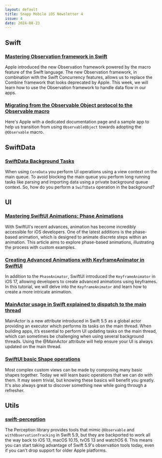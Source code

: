 ```yaml
---
layout: default
title: Snapp Mobile iOS Newsletter 4
issue: 4
date: 2024-08-23
---
```


## Swift

### [Mastering Observation framework in Swift](http://swiftwithmajid.com/2023/10/03/mastering-observable-framework-in-swift)

Apple introduced the new Observation framework powered by the macro feature of the Swift language. The new Observation framework, in combination with the Swift Concurrency features, allows us to replace the Combine framework that looks deprecated by Apple. This week, we will learn how to use the Observation framework to handle data flow in our apps.

### [Migrating from the Observable Object protocol to the Observable macro](https://developer.apple.com/documentation/swiftui/migrating-from-the-observable-object-protocol-to-the-observable-macro)

Here's Apple with a dedicated documentation page and a sample app to help us transition from using `ObservableObject` towards adopting the `@Observable` macro.

## SwiftData

### [SwiftData Background Tasks](https://useyourloaf.com/blog/swiftdata-background-tasks)

When using `CoreData` you perform UI operations using a view context on the main queue. To avoid blocking the main queue you perform long running tasks like parsing and importing data using a private background queue context. So, how do you perform a `SwiftData` operation in the background?

## UI

### [Mastering SwiftUI Animations: Phase Animations](https://www.mazenkourouche.com/blog/mastering-swiftui-animations-phase-animations)

With SwiftUI's recent advances, animation has become incredibly accessible for iOS developers. One of the latest additions is the phase-based animation, which is designed to animate discrete steps within an animation. This article aims to explore phase-based animations, illustrating the process with custom examples.

### [Creating Advanced Animations with KeyframeAnimator in SwiftUI](https://www.appcoda.com/keyframeanimator/)

In addition to the `PhaseAnimator`, SwiftUI introduced the `KeyframeAnimator` in iOS 17, allowing developers to create advanced animations using keyframes. In this tutorial, we will delve into the `KeyframeAnimator` and learn how to create a more intricate animation.

### [MainActor usage in Swift explained to dispatch to the main thread](https://www.avanderlee.com/swift/mainactor-dispatch-main-thread)

MainActor is a new attribute introduced in Swift 5.5 as a global actor providing an executor which performs its tasks on the main thread. When building apps, it’s essential to perform UI updating tasks on the main thread, which can sometimes be challenging when using several background threads. Using the @MainActor attribute will help ensure your UI is always updated on the main thread.

### [SwiftUI basic Shape operations](https://sarunw.com/posts/swiftui-basic-shape-operations/)

Most complex custom views can be made by composing many basic shapes together. Today we will learn basic operations that we can do with them. It may seem trivial, but knowing these basics will benefit you greatly. It's also always great to discover something new while going through a refresher.

## Utils

### [swift-perception](https://github.com/pointfreeco/swift-perception)

The Perception library provides tools that mimic `@Observable` and `withObservationTracking` in Swift 5.9, but they are backported to work all the way back to iOS 13, macOS 10.15, tvOS 13 and watchOS 6. This means you can start taking advantage of Swift 5.9's observation tools today, even if you can't drop support for older Apple platforms.
